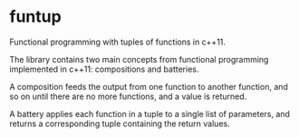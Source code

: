 funtup
======

Functional programming with tuples of functions in c++11.


The library contains two main concepts from functional programming
implemented in c++11: compositions and batteries.

A composition feeds the output from one function to another function,
and so on until there are no more functions, and a value is returned.

A battery applies each function in a tuple to a single list of
parameters, and returns a corresponding tuple containing the return
values.

